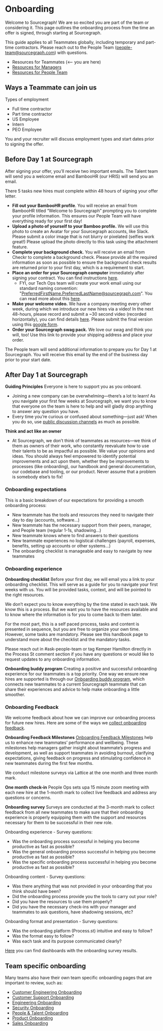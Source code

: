 # Onboarding

Welcome to Sourcegraph! We are so excited you are part of the team or considering it. This page outlines the onboarding process from the time an offer is signed, through starting at Sourcegraph.

This guide applies to all Teammates globally, including temporary and part-time contractors. Please reach out to the People Team (people-team@sourcegraph.com) with questions.

- Resources for Teammates (<-- you are here)
- [Resources for Managers](onboarding-for-hiring-managers.md)
- [Resources for People Team](../../departments/people-talent/people-ops/tools/internal-onboarding.md)

## Ways a Teammate can join us

Types of employment

- Full time contractor
- Part time contractor
- US Employee
- Intern
- PEO Employee

You and your recruiter will discuss employment types and start dates prior to signing the offer.

## Before Day 1 at Sourcegraph

After signing your offer, you’ll receive two important emails. The Talent team will send you a welcome email and BambooHR (our HRIS) will send you an email.

There 5 tasks new hires must complete within 48 hours of signing your offer letter.

- **Fill out your BambooHR profile**. You will receive an email from BambooHR titled “Welcome to Sourcegraph” prompting you to complete your profile information. This ensures our People Team will have everything ready for your first day!
- **Upload a photo of yourself to your Bamboo profile.** We will use this photo to create an Avatar for your Sourcegraph accounts, like Slack. Please submit a color image that is not blurry or pixelated (selfies work great!) Please upload the photo directly to this task using the attachment feature.
- **Complete your background check.** You will receive an email from Checkr to complete a background check. Please provide all the required information as soon as possible to ensure the background check results are returned prior to your first day, which is a requirement to start.
- **Place an order for your Sourcegraph computer** immediately after signing your contract. You can find instructions [here](../../benefits-pay-perks/benefits-perks/spending-company-money.md#computers).
  - FYI, our Tech Ops team will create your work email using our standard naming convention: "PreferredFirstName.PreferredLastName@sourcegraph.com". You can read more about this [here](../../departments/people-talent/email-changes.md#sts=Email%20Changes).
- **Make your welcome video.** We have a company meeting every other week, during which we introduce our new hires via a video! In the next 48-hours, please record and submit a ~30 second video (recorded horizontally), you can find details [here](../working-at-sourcegraph/before-start.md#-make-your-welcome-video). Please submit the final version using this [google form](https://docs.google.com/forms/d/e/1FAIpQLSfH6DQORMhFO7CLzqYaOCSFKE79QAdSW_Sr1WLzk4hhtpCFpw/viewform?usp=sf_link).
- **Order your Sourcegraph swag pack.** We love our swag and think you will, too! Use this link to provide your shipping address and place your order.

The People team will send additional information to prepare you for Day 1 at Sourcegraph. You will receive this email by the end of the business day prior to your start date.

## After Day 1 at Sourcegraph

**Guiding Principles**
Everyone is here to support you as you onboard.

- Joining a new company can be overwhelming—there’s a lot to learn! As you navigate your first few weeks at Sourcegraph, we want you to know that everyone on the team is here to help and will gladly drop anything to answer any question you have.
- Every time you’re curious or confused about something—just ask! When you do so, use [public discussion channels](..//communication/team_chat.md#avoid_private_messages) as much as possible.

**Think and act like an owner**

- At Sourcegraph, we don’t think of teammates as resources—we think of them as owners of their work, who constantly reevaluate how to use their talents to be as impactful as possible. We value your opinions and ideas. You should always feel empowered to identify potential improvements and act upon them, whether they be improvements to processes (like onboarding), our handbook and general documentation, our codebase and tooling, or our product.
  Never assume that a problem is somebody else’s to fix!

### Onboarding expectations

This is a basic breakdown of our expectations for providing a smooth onboarding process:

- New teammate has the tools and resources they need to navigate their day to day (accounts, software…)
- New teammate has the necessary support from their peers, manager, and People team (regular 1-1s, shadowing…)
- New teammate knows where to find answers to their questions
- New teammate experiences no logistical challenges (payroll, expenses, benefits, setting up accounts or other systems…)
- The onboarding checklist is manageable and easy to navigate by new teammates

### Onboarding experience

**Onboarding checklist**
Before your first day, we will email you a link to your onboarding checklist. This will serve as a guide for you to navigate your first weeks with us. You will be provided tasks, context, and will be pointed to the right resources.

We don’t expect you to know everything by the time stated in each task. We know this is a process. But we want you to have the resources available and to know where the information is for you to come back to them later.

For the most part, this is a self paced process, tasks and content is presented in sequence, but you are free to organize your own time. However, some tasks are mandatory. Please see this handbook page to understand more about the checklist and the mandatory tasks.

Please reach out in #ask-people-team or tag Kemper Hamilton directly in the Process St comment section if you have any questions or would like to request updates to any onboarding information.

**Onboarding buddy program**
Creating a positive and successful onboarding experience for our teammates is a top priority. One way we ensure new hires are supported is through our [Onboarding buddy program](../onboarding/buddy-program.md), which connects new teammates to a current Sourcegraph teammate that can share their experiences and advice to help make onboarding a little smoother.

### Onboarding Feedback

We welcome feedback about how we can improve our onboarding process for future new hires. Here are some of the ways we [collect onboarding feedback](../onboarding/onboarding-reviews.md).

**Onboarding Feedback Milestones**
[Onboarding Feedback Milestones](../onboarding/onboarding-feedback-milestones.md) help us to enhance new teammates’ performance and wellbeing. These milestones help managers gather insight about teammate’s progress and development, as well as support teammates in avoiding burnout, clarifying expectations, giving feedback on progress and stimulating confidence in new teammates during the first few months.

We conduct milestone surveys via Lattice at the one month and three month mark.

**One month check-in**
People Ops sets upa 15 minute zoom meeting with each new hire at the 1-month mark to collect live feedback and address any questions or concerns.

**Onboarding survey**
Surveys are conducted at the 3-month mark to collect feedback from all new teammates to make sure that their onboarding experience is properly equipping them with the support and resources necessary for them to be successful in their new role.

Onboarding experience - Survey questions:

- Was the onboarding process successful in helping you become productive as fast as possible?
- Was the general onboarding process successful in helping you become productive as fast as possible?
- Was the specific onboarding process successful in helping you become productive as fast as possible?

Onboarding content - Survey questions:

- Was there anything that was not provided in your onboarding that you think should have been?
- Did the onboarding process provide you the tools to carry out your role?
- Did you have the resources to use them properly?
- Did you have the necessary check-ins with your manager and teammates to ask questions, have shadowing sessions, etc?

Onboarding format and presentation - Survey questions:

- Was the onboarding platform (Process.st) intuitive and easy to follow?
- Was the format easy to follow?
- Was each task and its purpose communicated clearly?

[Here](https://docs.google.com/spreadsheets/d/1UVfc47SEhH_DhvqMvA9iYDVhCjnynDiJI_5GcsnwU_4/edit#gid=1710753865) you can find dashboards with the onboarding survey results.

## Team specific onboarding

Many teams also have their own team specific onboarding pages that are important to review, such as:

- [Customer Engineering Onboarding](../../departments/technical-success/ce/onboarding/index.md)
- [Customer Support Onboarding](../../departments/technical-success/support/onboarding/index.md)
- [Engineering Onboarding](../../departments/engineering/dev/onboarding/index.md)
- [Security Onboarding](../../departments/security/security-onboarding.md#security-onboarding)
- [People & Talent Onboarding](../../departments/people-talent/onboarding/index.md)
- [Product Onboarding](../../departments/engineering/product/onboarding/index.md)
- [Sales Onboarding](../../departments/sales/onboarding/index.md#sales-team-onboarding)


